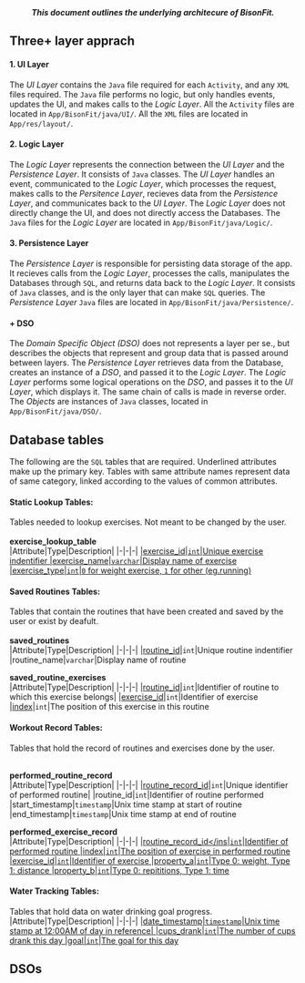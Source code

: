 <div align=center><b><i>
This document outlines the underlying architecure of BisonFit.
</i></b></div>

## Three+ layer apprach

#### 1. UI Layer
The _UI Layer_ contains the `Java` file required for each `Activity`, and any `XML` files required. The `Java` file performs no logic, but only handles events, updates the UI, and makes calls to the _Logic Layer_. All the `Activity` files are located in `App/BisonFit/java/UI/`. All the `XML` files are located in `App/res/layout/`.

#### 2. Logic Layer
The _Logic Layer_ represents the connection between the _UI Layer_ and the _Persistence Layer_. It consists of `Java` classes. The _UI Layer_ handles an event, communicated to the _Logic Layer_, which processes the request, makes calls to the _Persitence Layer_, recieves data from the _Persistence Layer_, and communicates back to the _UI Layer_.	The _Logic Layer_ does not directly change the UI, and does not directly access the Databases. The `Java` files for the _Logic Layer_ are located in `App/BisonFit/java/Logic/`.

#### 3. Persistence Layer 
The _Persistence Layer_ is responsible for persisting data storage of the app. It recieves calls from the _Logic Layer_, processes the calls, manipulates the Databases through `SQL`, and returns data back to the _Logic Layer_. It consists of `Java` classes, and is the only layer that can make `SQL` queries. The _Persistence Layer_ `Java` files are located in `App/BisonFit/java/Persistence/`.

#### + DSO
The _Domain Specific Object (DSO)_ does not represents a layer per se., but describes the objects that represent and group data that is passed around between layers. The _Persistence Layer_ retrieves data from the Database, creates an instance of a _DSO_, and passed it to the _Logic Layer_. The _Logic Layer_ performs some logical operations on the _DSO_, and passes it to the _UI Layer_, which displays it. The same chain of calls is made in reverse order. The _Objects_ are instances of `Java` classes, located in `App/BisonFit/java/DSO/`.


## Database tables
The following are the `SQL` tables that are required. Underlined attributes make up the primary key. Tables with same attribute names represent data of same category, linked according to the values of common attributes.

#### Static Lookup Tables:
Tables needed to lookup exercises. Not meant to be changed by the user.<br><br>
**exercise\_lookup\_table**<br>
|Attribute|Type|Description|
|-|-|-|
|<ins>exercise_id<ins>|`int`|Unique exercise indentifier
|exercise_name|`varchar`|Display name of exercise
|exercise_type|`int`|`0` for weight exercise, `1` for other (eg.running)

#### Saved Routines Tables:
Tables that contain the routines that have been created and saved by the user or exist by deafult.<br><br>
**saved\_routines**<br>
|Attribute|Type|Description|
|-|-|-|
|<ins>routine\_id</ins>|`int`|Unique routine indentifier
|routine_name|`varchar`|Display name of routine

**saved\_routine\_exercises**<br>
|Attribute|Type|Description|
|-|-|-|
|<ins>routine\_id</ins>|`int`|Identifier of routine to which this exercise belongs|
|<ins>exercise\_id</ins>|`int`|Identifier of exercise
|<ins>index</ins>|`int`|The position of this exercise in this routine

#### Workout Record Tables:
Tables that hold the record of routines and exercises done by the user.<br><br>

**performed\_routine\_record**<br>
|Attribute|Type|Description|
|-|-|-|
|<ins>routine\_record\_id</ins>|`int`|Unique identifier of performed routine|
|routine\_id|`int`|Identifier of routine performed
|start_timestamp|`timestamp`|Unix time stamp at start of routine
|end\_timestamp|`timestamp`|Unix time stamp at end of routine

**performed\_exercise\_record**<br>
|Attribute|Type|Description|
|-|-|-|
|<ins>routine\_record\_id</ins|`int`|Identifier of performed routine
|<ins>index</ins>|`int`|The position of exercise in performed routine
|exercise\_id|`int`|Identifier of exercise
|property\_a|`int`|Type 0: weight, Type 1: distance
|property\_b|`int`|Type 0: repititions, Type 1: time


#### Water Tracking Tables:
Tables that hold data on water drinking goal progress.
|Attribute|Type|Description|
|-|-|-|
|<ins>date\_timestamp<ins>|`timestamp`|Unix time stamp at 12:00AM of day in reference|
|cups_drank|`int`|The number of cups drank this day
|goal|`int`|The goal for this day 
## DSOs
